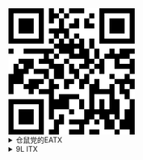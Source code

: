 <!DOCTYPE html>
<html>
  <head>
  <meta charset="UTF-8">
    <meta name="viewport" content="width=device-width, initial-scale=1.0">
    <style>
        .qr {
            font-size: 0;
            /* Remove extra spacing between inline-blocks */
        }
        .black,
        .white {
            display: inline-block;
            width: 10px;
            /* Adjust the size as needed */
            height: 10px;
        }
        .black {
            background-color: black;
        }
        .white {
            background-color: white;
        }
    </style>
  </head>
  <body>
    <div class="qr">
        <div><span class="black"></span><span class="black"></span><span class="black"></span><span class="black"></span><span class="black"></span><span class="black"></span><span class="black"></span><span class="white"></span><span class="black"></span><span class="white"></span><span class="black"></span><span class="white"></span><span class="black"></span><span class="black"></span><span class="black"></span><span class="white"></span><span class="white"></span><span class="white"></span><span class="black"></span><span class="black"></span><span class="black"></span><span class="black"></span><span class="black"></span><span class="black"></span><span class="black"></span></div>
        <div><span class="black"></span><span class="white"></span><span class="white"></span><span class="white"></span><span class="white"></span><span class="white"></span><span class="black"></span><span class="white"></span><span class="black"></span><span class="black"></span><span class="white"></span><span class="black"></span><span class="white"></span><span class="white"></span><span class="white"></span><span class="white"></span><span class="black"></span><span class="white"></span><span class="black"></span><span class="white"></span><span class="white"></span><span class="white"></span><span class="white"></span><span class="white"></span><span class="black"></span></div>
        <div><span class="black"></span><span class="white"></span><span class="black"></span><span class="black"></span><span class="black"></span><span class="white"></span><span class="black"></span><span class="white"></span><span class="black"></span><span class="white"></span><span class="black"></span><span class="white"></span><span class="white"></span><span class="black"></span><span class="white"></span><span class="black"></span><span class="white"></span><span class="white"></span><span class="black"></span><span class="white"></span><span class="black"></span><span class="black"></span><span class="black"></span><span class="white"></span><span class="black"></span></div>
        <div><span class="black"></span><span class="white"></span><span class="black"></span><span class="black"></span><span class="black"></span><span class="white"></span><span class="black"></span><span class="white"></span><span class="white"></span><span class="white"></span><span class="black"></span><span class="white"></span><span class="black"></span><span class="black"></span><span class="white"></span><span class="black"></span><span class="black"></span><span class="white"></span><span class="black"></span><span class="white"></span><span class="black"></span><span class="black"></span><span class="black"></span><span class="white"></span><span class="black"></span></div>
        <div><span class="black"></span><span class="white"></span><span class="black"></span><span class="black"></span><span class="black"></span><span class="white"></span><span class="black"></span><span class="white"></span><span class="black"></span><span class="black"></span><span class="black"></span><span class="black"></span><span class="white"></span><span class="white"></span><span class="white"></span><span class="white"></span><span class="white"></span><span class="white"></span><span class="black"></span><span class="white"></span><span class="black"></span><span class="black"></span><span class="black"></span><span class="white"></span><span class="black"></span></div>
        <div><span class="black"></span><span class="white"></span><span class="white"></span><span class="white"></span><span class="white"></span><span class="white"></span><span class="black"></span><span class="white"></span><span class="white"></span><span class="black"></span><span class="white"></span><span class="black"></span><span class="white"></span><span class="black"></span><span class="white"></span><span class="white"></span><span class="white"></span><span class="white"></span><span class="black"></span><span class="white"></span><span class="white"></span><span class="white"></span><span class="white"></span><span class="white"></span><span class="black"></span></div>
        <div><span class="black"></span><span class="black"></span><span class="black"></span><span class="black"></span><span class="black"></span><span class="black"></span><span class="black"></span><span class="white"></span><span class="black"></span><span class="white"></span><span class="black"></span><span class="white"></span><span class="black"></span><span class="white"></span><span class="black"></span><span class="white"></span><span class="black"></span><span class="white"></span><span class="black"></span><span class="black"></span><span class="black"></span><span class="black"></span><span class="black"></span><span class="black"></span><span class="black"></span></div>
        <div><span class="white"></span><span class="white"></span><span class="white"></span><span class="white"></span><span class="white"></span><span class="white"></span><span class="white"></span><span class="white"></span><span class="white"></span><span class="black"></span><span class="black"></span><span class="black"></span><span class="black"></span><span class="black"></span><span class="black"></span><span class="white"></span><span class="black"></span><span class="white"></span><span class="white"></span><span class="white"></span><span class="white"></span><span class="white"></span><span class="white"></span><span class="white"></span><span class="white"></span></div>
        <div><span class="black"></span><span class="white"></span><span class="white"></span><span class="black"></span><span class="black"></span><span class="black"></span><span class="black"></span><span class="black"></span><span class="black"></span><span class="white"></span><span class="black"></span><span class="black"></span><span class="black"></span><span class="white"></span><span class="black"></span><span class="black"></span><span class="white"></span><span class="black"></span><span class="white"></span><span class="white"></span><span class="black"></span><span class="white"></span><span class="black"></span><span class="black"></span><span class="black"></span></div>
        <div><span class="white"></span><span class="white"></span><span class="white"></span><span class="white"></span><span class="white"></span><span class="white"></span><span class="white"></span><span class="black"></span><span class="white"></span><span class="black"></span><span class="white"></span><span class="white"></span><span class="black"></span><span class="black"></span><span class="black"></span><span class="black"></span><span class="white"></span><span class="black"></span><span class="white"></span><span class="black"></span><span class="black"></span><span class="black"></span><span class="black"></span><span class="black"></span><span class="white"></span></div>
        <div><span class="white"></span><span class="white"></span><span class="black"></span><span class="black"></span><span class="black"></span><span class="white"></span><span class="black"></span><span class="black"></span><span class="black"></span><span class="white"></span><span class="white"></span><span class="black"></span><span class="white"></span><span class="white"></span><span class="white"></span><span class="black"></span><span class="black"></span><span class="white"></span><span class="black"></span><span class="white"></span><span class="white"></span><span class="black"></span><span class="white"></span><span class="white"></span><span class="black"></span></div>
        <div><span class="white"></span><span class="black"></span><span class="white"></span><span class="black"></span><span class="black"></span><span class="white"></span><span class="white"></span><span class="white"></span><span class="black"></span><span class="black"></span><span class="black"></span><span class="white"></span><span class="black"></span><span class="white"></span><span class="black"></span><span class="black"></span><span class="white"></span><span class="black"></span><span class="black"></span><span class="white"></span><span class="white"></span><span class="black"></span><span class="black"></span><span class="black"></span><span class="black"></span></div>
        <div><span class="white"></span><span class="black"></span><span class="black"></span><span class="black"></span><span class="white"></span><span class="black"></span><span class="black"></span><span class="black"></span><span class="white"></span><span class="black"></span><span class="black"></span><span class="white"></span><span class="black"></span><span class="black"></span><span class="white"></span><span class="white"></span><span class="black"></span><span class="white"></span><span class="black"></span><span class="white"></span><span class="white"></span><span class="white"></span><span class="white"></span><span class="white"></span><span class="black"></span></div>
        <div><span class="black"></span><span class="black"></span><span class="black"></span><span class="white"></span><span class="white"></span><span class="white"></span><span class="white"></span><span class="black"></span><span class="white"></span><span class="black"></span><span class="black"></span><span class="white"></span><span class="white"></span><span class="black"></span><span class="white"></span><span class="black"></span><span class="white"></span><span class="white"></span><span class="white"></span><span class="white"></span><span class="black"></span><span class="white"></span><span class="white"></span><span class="black"></span><span class="white"></span></div>
        <div><span class="black"></span><span class="black"></span><span class="black"></span><span class="white"></span><span class="black"></span><span class="black"></span><span class="black"></span><span class="white"></span><span class="black"></span><span class="white"></span><span class="white"></span><span class="black"></span><span class="black"></span><span class="white"></span><span class="black"></span><span class="black"></span><span class="white"></span><span class="black"></span><span class="white"></span><span class="white"></span><span class="white"></span><span class="black"></span><span class="black"></span><span class="black"></span><span class="black"></span></div>
        <div><span class="black"></span><span class="white"></span><span class="white"></span><span class="black"></span><span class="black"></span><span class="black"></span><span class="white"></span><span class="white"></span><span class="black"></span><span class="black"></span><span class="white"></span><span class="black"></span><span class="white"></span><span class="white"></span><span class="black"></span><span class="white"></span><span class="black"></span><span class="black"></span><span class="white"></span><span class="white"></span><span class="black"></span><span class="white"></span><span class="black"></span><span class="white"></span><span class="black"></span></div>
        <div><span class="black"></span><span class="white"></span><span class="white"></span><span class="white"></span><span class="black"></span><span class="white"></span><span class="black"></span><span class="black"></span><span class="black"></span><span class="white"></span><span class="white"></span><span class="white"></span><span class="white"></span><span class="white"></span><span class="white"></span><span class="white"></span><span class="black"></span><span class="black"></span><span class="black"></span><span class="black"></span><span class="black"></span><span class="white"></span><span class="black"></span><span class="black"></span><span class="white"></span></div>
        <div><span class="white"></span><span class="white"></span><span class="white"></span><span class="white"></span><span class="white"></span><span class="white"></span><span class="white"></span><span class="white"></span><span class="black"></span><span class="white"></span><span class="black"></span><span class="black"></span><span class="black"></span><span class="black"></span><span class="white"></span><span class="white"></span><span class="black"></span><span class="white"></span><span class="white"></span><span class="white"></span><span class="black"></span><span class="white"></span><span class="white"></span><span class="black"></span><span class="white"></span></div>
        <div><span class="black"></span><span class="black"></span><span class="black"></span><span class="black"></span><span class="black"></span><span class="black"></span><span class="black"></span><span class="white"></span><span class="black"></span><span class="black"></span><span class="black"></span><span class="black"></span><span class="white"></span><span class="white"></span><span class="black"></span><span class="white"></span><span class="black"></span><span class="white"></span><span class="black"></span><span class="white"></span><span class="black"></span><span class="black"></span><span class="white"></span><span class="white"></span><span class="black"></span></div>
        <div><span class="black"></span><span class="white"></span><span class="white"></span><span class="white"></span><span class="white"></span><span class="white"></span><span class="black"></span><span class="white"></span><span class="black"></span><span class="black"></span><span class="black"></span><span class="black"></span><span class="white"></span><span class="white"></span><span class="black"></span><span class="white"></span><span class="black"></span><span class="white"></span><span class="black"></span><span class="white"></span><span class="black"></span><span class="black"></span><span class="white"></span><span class="white"></span><span class="black"></span></div>
        <div><span class="black"></span><span class="white"></span><span class="black"></span><span class="black"></span><span class="black"></span><span class="white"></span><span class="black"></span><span class="white"></span><span class="black"></span><span class="white"></span><span class="white"></span><span class="white"></span><span class="black"></span><span class="white"></span><span class="white"></span><span class="black"></span><span class="black"></span><span class="black"></span><span class="black"></span><span class="black"></span><span class="black"></span><span class="black"></span><span class="white"></span><span class="black"></span><span class="black"></span></div>
        <div><span class="black"></span><span class="white"></span><span class="black"></span><span class="black"></span><span class="black"></span><span class="white"></span><span class="black"></span><span class="white"></span><span class="black"></span><span class="white"></span><span class="black"></span><span class="white"></span><span class="white"></span><span class="white"></span><span class="white"></span><span class="black"></span><span class="black"></span><span class="white"></span><span class="black"></span><span class="black"></span><span class="white"></span><span class="black"></span><span class="white"></span><span class="black"></span><span class="black"></span></div>
        <div><span class="black"></span><span class="white"></span><span class="black"></span><span class="black"></span><span class="black"></span><span class="white"></span><span class="black"></span><span class="white"></span><span class="white"></span><span class="black"></span><span class="black"></span><span class="white"></span><span class="black"></span><span class="black"></span><span class="black"></span><span class="black"></span><span class="white"></span><span class="black"></span><span class="white"></span><span class="black"></span><span class="black"></span><span class="white"></span><span class="black"></span><span class="black"></span><span class="black"></span></div>
        <div><span class="black"></span><span class="white"></span><span class="white"></span><span class="white"></span><span class="white"></span><span class="white"></span><span class="black"></span><span class="white"></span><span class="white"></span><span class="black"></span><span class="white"></span><span class="white"></span><span class="white"></span><span class="white"></span><span class="black"></span><span class="white"></span><span class="white"></span><span class="white"></span><span class="white"></span><span class="black"></span><span class="black"></span><span class="white"></span><span class="black"></span><span class="black"></span><span class="black"></span></div>
        <div><span class="black"></span><span class="black"></span><span class="black"></span><span class="black"></span><span class="black"></span><span class="black"></span><span class="black"></span><span class="white"></span><span class="black"></span><span class="black"></span><span class="white"></span><span class="white"></span><span class="black"></span><span class="black"></span><span class="black"></span><span class="white"></span><span class="black"></span><span class="black"></span><span class="white"></span><span class="white"></span><span class="white"></span><span class="black"></span><span class="white"></span><span class="white"></span><span class="black"></span></div>
    </div>
<div></div>
<details>
<summary>仓鼠党的EATX</summary>
<p>
  
**CPU**: 
- Intel i9-12900K
  
**AIO**: 
- Corsair H150i ELITE CAPELLIX & LCD Kit
  
**MB**: 
- Gigabyte Z790 Aorus Master
  
**MEM**:
- G.Skill Trident Z5 16G*4 @6000C36
  
**GPU**: 
- GIGABYTE AORUS RTX 4090 MASTER
  
**SSD**: 
- Intel Optane P5801X 400GB
- [WD AN1500] Samsung 980 PRO 2TB *2
- [WD AN1500] Samsung 970 EvoPlus 2TB *2
- Samsung 990 PRO 2TB
- Samsung PM9A1 2TB
- Samsung PM983A 960GB
- WD SN850X 2TB
- Fanxiang S790 4TB *2
  
**HDD**: 
- TOSHIBA MG08ACA 16TB *2
- WD HC530 14TB
- TOSHIBA MG04ACA 4TB
  
**PSU**:
- ROG Thor II 1000W
  
**FAN**: 
- Corsair ML120 *6
- Corsair ML140 *4
- Gentle Typhoon GT1850 *3
  
**Case**:
- Corsair 7000X RGB
  
**Monitor**: 
- LG OLED42C2PUA
- Dell S2721DGF
- Acer HA270
  
**Keyboard**: 
- Corsair K100 AIR
- Varmillo VA87
  
**Mouse**: 
- Logitech PRO X SUPERLIGHT
  
**IEM**: 
- 64 Audio U18S & PW Audio 1960s
- Inear ProPhile 8s & Brise Audio Yatono
- Beyerdynamic Xelento & OC studio AUX
  
**Headphone**: 
- Beyerdynamic DT 770 Pro
- Audio-Technica R70X
  
**DAP**:
- A&ultima SP2000
  
**Speakers**:
- PSI Audio A17-M *2
  
**Decode**:
- HIBIKI String Decoding System
  
**PreAMP**:
- SMSL HO200
  
</p>
</details>

<details>
<summary>9L ITX</summary>
<p>
  
**CPU**: 
- Intel i3-12100F
  
**AIO**: 
- Deepcool LT520
  
**MB**: 
- Gigabyte Z690i Aorus Ultra Plus
  
**MEM**: 
- Trident Z Royal 16G*2 @4000C18
  
**GPU**: 
- EVGA RTX 3080Ti FTW3
  
**SSD**: 
- Intel Optane 905P 960GB
- WD SN850X 2TB
  
**PSU**: 
Corsair SF750  

**FAN**: 
- Corsair AF120
- Noctua A12x25
  
**Case**:
- Formd T1 V2.1
  
**Monitor**:
- FFALCON R21U81
  
**Keyboard**:
- ROG Azoth
  
**Mouse**:
- Logitech PRO WIRELESS
   
**Headphone**:
- Astell&KernT5p MKII & Bispa JUN

</p>
</details>

  </body>
</html>


